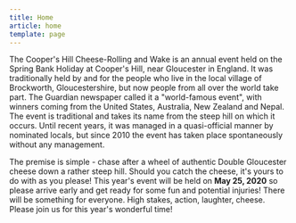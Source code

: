 ```yaml
---
title: Home
article: home
template: page
---
```


The Cooper's Hill Cheese-Rolling and Wake is an annual event held on the Spring Bank Holiday at Cooper's Hill, near Gloucester in England. It was traditionally held by and for the people who live in the local village of Brockworth, Gloucestershire, but now people from all over the world take part. The Guardian newspaper called it a "world-famous event", with winners coming from the United States, Australia, New Zealand and Nepal.  The event is traditional and takes its name from the steep hill on which it occurs. Until recent years, it was managed in a quasi-official manner by nominated locals, but since 2010 the event has taken place spontaneously without any management. 

The premise is simple - chase after a wheel of authentic Double Gloucester cheese down a rather steep hill. Should you catch the cheese, it's yours to do with as you please! This year's event will be held on __May 25, 2020__ so please arrive early and get ready for some fun and potential injuries! There will be something for everyone. High stakes, action, laughter, cheese. Please join us for this year's wonderful time!